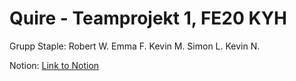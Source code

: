 # Quire - Teamprojekt 1, FE20 KYH

Grupp Staple:
Robert W.
Emma F.
Kevin M.
Simon L.
Kevin N.

Notion: [Link to Notion](https://www.notion.so/a14456af3da54e22aa347cbd1e89df6d?v=0d91800b9c9c4b4c87ce1847ff41611e)
